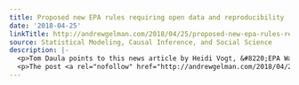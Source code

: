 ```yaml
---
title: Proposed new EPA rules requiring open data and reproducibility
date: '2018-04-25'
linkTitle: http://andrewgelman.com/2018/04/25/proposed-new-epa-rules-requiring-open-data-reproducibility/
source: Statistical Modeling, Causal Inference, and Social Science
description: |-
  <p>Tom Daula points to this news article by Heidi Vogt, &#8220;EPA Wants New Rules to Rely Solely on Public Data,&#8221; with subtitle, &#8220;Agency says proposal means transparency; scientists see public-health risk.&#8221; Vogt writes: The Environmental Protection Agency plans to restrict research used in developing regulations, the agency said Tuesday . . . The new proposal [&#8230;]</p>
  <p>The post <a rel="nofollow" href="http://andrewgelman.com/2018/04/25/proposed-new-epa-rules-requiring-o
---
```

